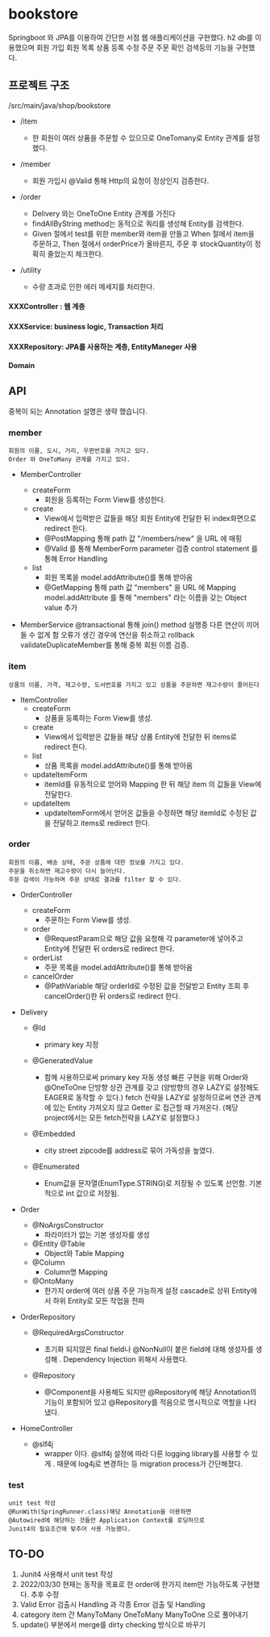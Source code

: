 # bookstore

Springboot 와 JPA를 이용하여 간단한 서점 웹 애플리케이션을 구현했다.
h2 db를 이용했으며 회원 가입 회원 목록 상품 등록 수정 주문 주문 확인 검색등의 기능을 구현했다.

## 프로젝트 구조

/src/main/java/shop/bookstore
  
  * /item
    * 한 회원이 여러 상품을 주문할 수 있으므로 OneTomany로 Entity 관계를 설정했다.
  
  * /member
    *  회원 가입시 @Valid 통해 Http의 요청이 정상인지 검증한다.
  
  * /order 
    * Delivery 와는 OneToOne Entity 관계를 가진다
    * findAllByString method는 동적으로 쿼리를 생성해 Entity를 검색한다.
    * Given 절에서 test를 위한 member와 item을 만들고 When 절에서 item을 주문하고,
      Then 절에서 orderPrice가 올바른지, 주문 후 stockQuantity이 정확히 줄었는지 체크한다.
  
  * /utility 
    * 수량 초과로 인한 에러 메세지를 처리한다.
  
  #### XXXController :  웹 계층
  #### XXXService: business logic, Transaction 처리
  #### XXXRepository: JPA를 사용하는 계층, EntityManeger 사용
  #### Domain


## API

중복이 되는 Annotation 설명은 생략 했습니다.

### member
    회원의 이름, 도시, 거리, 우편번호를 가지고 있다.
    Order 와 OneToMany 관계를 가지고 있다.
  
  * MemberController
    * createForm 
      - 회원을 등록하는 Form View를 생성한다.
    * create
      - View에서 입력받은 값들을 해당 회원 Entity에 전달한 뒤 index화면으로 redirect 한다.
      - @PostMapping 통해 path 값 "/members/new" 을 URL 에 매핑
      -  @Valid 를 통해 MemberForm parameter 검증
          control statement 를 통해 Error Handling
    * list
      - 회원 목록을 model.addAttribute()를 통해 받아옴
      -  @GetMapping 통해 path 값 "members" 을 URL 에 Mapping
         model.addAttribute 를 통해 "members" 라는 이름을 갖는 Object value 추가

  * MemberService
      @transactional 통해
      join() method 실행중 다른 연산이 끼어들 수 없게 함
      오류가 생긴 경우에 연산을 취소하고 rollback
      validateDuplicateMember를 통해 중복 회원 이름 검증.
            

### item
    상품의 이름, 가격, 재고수량, 도서번호를 가지고 있고 상품을 주문하면 재고수량이 줄어든다
  * ItemController
    * createForm 
      - 상품을 등록하는 Form View를 생성.
    * create
      - View에서 입력받은 값들을 해당 상품 Entity에 전달한 뒤 items로 redirect 한다.
    * list
      - 상품 목록을 model.addAttribute()를 통해 받아옴
    * updateItemForm
      - itemId를 유동적으로 얻어와 Mapping 한 뒤 해당 item 의 값들을 View에 전달한다.
    * updateItem
      - updateItemForm에서 얻어온 값들을 수정하면 해당 itemId로 수정된 값을 전달하고 items로 redirect 한다.

### order
    회원의 이름, 배송 상태, 주문 상품에 대한 정보를 가지고 있다.
    주문을 취소하면 재고수량이 다시 늘어난다.
    주문 검색이 가능하며 주문 상태로 결과를 filter 할 수 있다.

* OrderController
    * createForm 
      - 주문하는 Form View를 생성.
    * order
      - @RequestParam으로 해당 값을 요청해 각 parameter에 넣어주고 Entity에 전달한 뒤 orders로 redirect 한다.
    * orderList
      - 주문 목록을 model.addAttribute()를 통해 받아옴
    * cancelOrder
      - @PathVariable 해당 orderId로 수정된 값을 전달받고 Entity 조회 후 cancelOrder()한 뒤 orders로 redirect 한다.

* Delivery
  * @Id
     - primary key 지정
  * @GeneratedValue    
    - 함께 사용하므로써 primary key 자동 생성
       빠른 구현을 위해 Order와 @OneToOne 단방향 상관 관계를 갖고 
       (양방향의 경우 LAZY로 설정해도 EAGER로 동작할 수 있다.)
       fetch 전략을 LAZY로 설정하므로써 연관 관계에 있는 Entity 가져오지 않고 Getter 로 접근할 때 가져온다.
       (해당 project에서는 모든 fetch전략을 LAZY로 설정했다.)
  * @Embedded
    - city street zipcode를 address로 묶어 가독성을 높였다.

  * @Enumerated 
    - Enum값을 문자열(EnumType.STRING)로 저장될 수 있도록 선언함. 기본적으로 int 값으로 저장됨.

* Order
  * @NoArgsConstructor 
    - 파라미터가 없는 기본 생성자를 생성
  * @Entity @Table
    - Object와 Table Mapping
  * @Column 
    - Column명 Mapping
  * @OntoMany
     - 한가지 order에 여러 상품 주문 가능하게 설정 cascade로 상위 Entity에서 하위 Entity로 모든 작업을 전파

* OrderRepository
  * @RequiredArgsConstructor 
     - 초기화 되지않은 final field나 @NonNull이 붙은 field에 대해
        생성자를 생성해 . Dependency Injection 위해서 사용했다.
 
  * @Repository
     - @Component을 사용해도 되지만  @Repository에 해당 Annotation의 기능이
        포함되어 있고 @Repository를 적음으로 명시적으로 역할을 나타냈다.

* HomeController
  * @slf4j
     - wrapper 이다. @slf4j 설정에 따라 다른 logging library를 사용할 수 있게 .
        때문에 log4j로 변경하는 등 migration process가 간단해졌다.

### test
    unit test 작성
    @RunWith(SpringRunner.class)해당 Annotation을 이용하면
    @Autowired에 해당하는 것들만 Application Context를 로딩하므로
    Junit4의 필요조건에 맞추어 사용 가능했다.

## TO-DO
  1. Junit4 사용해서 unit test 작성
  2. 2022/03/30 현재는 동작을 목표로 한 order에 한가지 item만 가능하도록 구현했다. 추후 수정
  3. Valid Error 검출시 Handling 과 각종 Error 검출 및 Handling
  4. category item 간 ManyToMany OneToMany ManyToOne 으로 풀어내기
  5. update() 부분에서 merge를 dirty checking 방식으로 바꾸기
